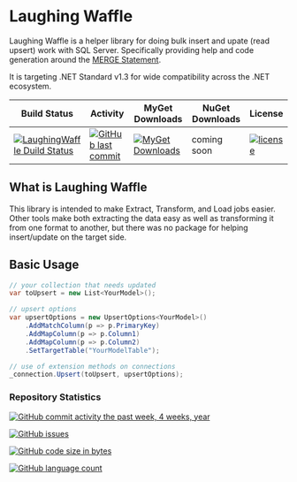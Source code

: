 # Laughing Waffle

Laughing Waffle is a helper library for doing bulk insert and upate (read upsert) work with SQL Server. Specifically providing help and code generation around the [MERGE Statement](https://docs.microsoft.com/en-us/sql/t-sql/statements/merge-transact-sql).

It is targeting .NET Standard v1.3 for wide compatibility across the .NET ecosystem.

| Build Status | Activity | MyGet Downloads | NuGet Downloads | License |
|---|---|---|---|---|
| [![LaughingWaffle Duild Status](https://www.myget.org/BuildSource/Badge/laughing-waffle?identifier=cfe06860-e514-4595-aeff-6bb1f7a2e974)](https://www.myget.org/feed/Packages/laughing-waffle) | [![GitHub last commit](https://img.shields.io/github/last-commit/fuzzzerd/laughing-waffle.svg?style=flat-square)](https://github.com/fuzzzerd/laughing-waffle/commits/master) | [![MyGet Downloads](https://img.shields.io/myget/laughing-waffle/dt/LaughingWaffle.svg?style=flat-square)](https://www.myget.org/feed/laughing-waffle/package/nuget/LaughingWaffle) | coming soon | [![license](https://img.shields.io/github/license/fuzzzerd/laughing-waffle.svg?style=flat-square)](https://github.com/fuzzzerd/laughing-waffle/blob/master/LICENSE) |

## What is Laughing Waffle

This library is intended to make Extract, Transform, and Load jobs easier. Other tools make both extracting the data easy as well as transforming it from one format to another, but there was no package for helping insert/update on the target side.

## Basic Usage

```csharp
// your collection that needs updated
var toUpsert = new List<YourModel>();

// upsert options
var upsertOptions = new UpsertOptions<YourModel>()
    .AddMatchColumn(p => p.PrimaryKey)
    .AddMapColumn(p => p.Column1)
    .AddMapColumn(p => p.Column2)
    .SetTargetTable("YourModelTable");

// use of extension methods on connections
_connection.Upsert(toUpsert, upsertOptions);
```

### Repository Statistics

[![GitHub commit activity the past week, 4 weeks, year](https://img.shields.io/github/commit-activity/y/fuzzzerd/laughing-waffle.svg?style=flat-square)](https://github.com/fuzzzerd/laughing-waffle/commits/master)

[![GitHub issues](https://img.shields.io/github/issues/fuzzzerd/laughing-waffle.svg?style=flat-square)](https://github.com/fuzzzerd/laughing-waffle/issues)

[![GitHub code size in bytes](https://img.shields.io/github/languages/code-size/fuzzzerd/laughing-waffle.svg?style=flat-square)](https://github.com/fuzzzerd/laughing-waffle/commits/master)

[![GitHub language count](https://img.shields.io/github/languages/count/fuzzzerd/laughing-waffle.svg?style=flat-square)](https://github.com/fuzzzerd/laughing-waffle/commits/master)
